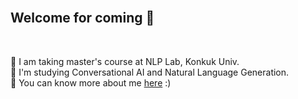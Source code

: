 <br>

## Welcome for coming :wave:

<br>

:seedling: I am taking master's course at NLP Lab, Konkuk Univ. <br>
:star2: I'm studying Conversational AI and Natural Language Generation. <br>
:page_with_curl: You can know more about me [here](https://github.com/BitnaKeum/BitnaKeum/blob/main/CV.pdf) :) <br>

  
  <br>
